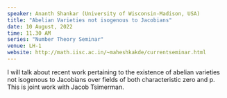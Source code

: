 ```yaml
---
speaker: Ananth Shankar (University of Wisconsin-Madison, USA)
title: "Abelian Varieties not isogenous to Jacobians"
date: 10 August, 2022
time: 11.30 AM
series: "Number Theory Seminar"
venue: LH-1
website: http://math.iisc.ac.in/~maheshkakde/currentseminar.html
---
```


I will talk about recent work pertaining to the existence of abelian varieties not isogenous to Jacobians over fields of both characteristic zero and p. This is joint work with Jacob Tsimerman.
